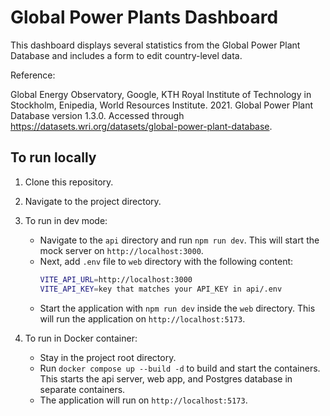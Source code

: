 # Global Power Plants Dashboard

This dashboard displays several statistics from the Global Power Plant Database and includes a form to edit country-level data.

Reference:

Global Energy Observatory, Google, KTH Royal Institute of Technology in Stockholm, Enipedia, World Resources Institute. 2021. Global Power Plant Database version 1.3.0. Accessed through https://datasets.wri.org/datasets/global-power-plant-database.

## To run locally

1. Clone this repository.

2. Navigate to the project directory.

3. To run in dev mode:
    - Navigate to the `api` directory and run `npm run dev`. This will start the mock server on `http://localhost:3000`.
    - Next, add `.env` file to `web` directory with the following content:
        ```bash
        VITE_API_URL=http://localhost:3000
        VITE_API_KEY=key that matches your API_KEY in api/.env
        ```
    - Start the application with `npm run dev` inside the `web` directory. This will run the application on `http://localhost:5173`.

4. To run in Docker container:
    - Stay in the project root directory. 
    - Run `docker compose up --build -d` to build and start the containers. This starts the api server, web app, and Postgres database in separate containers.
    - The application will run on `http://localhost:5173`.